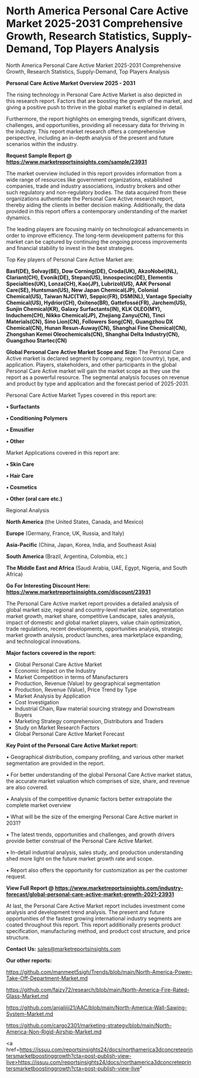 # North America Personal Care Active Market 2025-2031 Comprehensive Growth, Research Statistics, Supply-Demand,  Top Players Analysis
North America Personal Care Active Market 2025-2031 Comprehensive Growth, Research Statistics, Supply-Demand,  Top Players Analysis

<Strong> Personal Care Active Market Overview 2025 - 2031</strong>

The rising technology in Personal Care Active Market is also depicted in this research report. Factors that are boosting the growth of the market, and giving a positive push to thrive in the global market is explained in detail.

Furthermore, the report highlights on emerging trends, significant drivers, challenges, and opportunities, providing all necessary data for thriving in the industry. This report market research offers a comprehensive perspective, including an in-depth analysis of the present and future scenarios within the industry.

<strong>Request Sample Report @ <a href=https://www.marketreportsinsights.com/sample/23931>https://www.marketreportsinsights.com/sample/23931</a></strong>

The market overview included in this report provides information from a wide range of resources like government organizations, established companies, trade and industry associations, industry brokers and other such regulatory and non-regulatory bodies. The data acquired from these organizations authenticate the Personal Care Active research report, thereby aiding the clients in better decision making. Additionally, the data provided in this report offers a contemporary understanding of the market dynamics.

The leading players are focusing mainly on technological advancements in order to improve efficiency. The long-term development patterns for this market can be captured by continuing the ongoing process improvements and financial stability to invest in the best strategies.

Top Key players of Personal Care Active Market are:

<strong>Basf(DE), Solvay(BE), Dow Corning(DE), Croda(UK), AkzoNobel(NL), Clariant(CH), Evonik(DE), Stepan(US), Innospecinc(DE), Elementis Specialties(UK), Lonza(CH), Kao(JP), Lubrizol(US), AAK Personal Care(SE), Huntsman(US), New Japan Chemical(JP), Colonial Chemical(US), Taiwan NJC(TW), Seppic(FR), DSM(NL), Vantage Specialty Chemical(US), Hydrior(CH), Oxiteno(BR), Gattefossé(FR), Jarchem(US), Sunjin Chemical(KR), Galaxy Surfactants(IN), KLK OLEO(MY), Induchem(CH), Nikko Chemical(JP), Zhejiang Zanyu(CN), Tinci Materials(CN), Sino Lion(CN), Followers Song(CN), Guangzhou DX Chemical(CN), Hunan Resun-Auway(CN), Shanghai Fine Chemical(CN), Zhongshan Kemei Oleochemicals(CN), Shanghai Delta Industry(CN), Guangzhou Startec(CN)</strong>

<strong><b>Global Personal Care Active Market Scope and Size:</b></strong>
The Personal Care Active market is declared segment by company, region (country), type, and application. Players, stakeholders, and other participants in the global Personal Care Active market will gain the market scope as they use the report as a powerful resource. The segmental analysis focuses on revenue and product by type and application and the forecast period of 2025-2031.

Personal Care Active Market Types covered in this report are:

<strong>• Surfactants

• Conditioning Polymers

• Emusifier

• Other</strong>

Market Applications covered in this report are:

<strong>• Skin Care

• Hair Care

• Cosmetics

• Other (oral care etc.)</strong> 

Regional Analysis

<strong>North America</strong> (the United States, Canada, and Mexico)

<strong>Europe</strong> (Germany, France, UK, Russia, and Italy)

<strong>Asia-Pacific</strong> (China, Japan, Korea, India, and Southeast Asia)

<strong>South America</strong> (Brazil, Argentina, Colombia, etc.)

<strong>The Middle East and Africa</strong> (Saudi Arabia, UAE, Egypt, Nigeria, and South Africa)

<strong>Go For Interesting Discount Here: <a href=https://www.marketreportsinsights.com/discount/23931>https://www.marketreportsinsights.com/discount/23931</a></strong>

The Personal Care Active market report provides a detailed analysis of global market size, regional and country-level market size, segmentation market growth, market share, competitive Landscape, sales analysis, impact of domestic and global market players, value chain optimization, trade regulations, recent developments, opportunities analysis, strategic market growth analysis, product launches, area marketplace expanding, and technological innovations.

<strong><b>Major factors covered in the report:</b></strong>
<ul>
  <li>Global Personal Care Active Market </li>
  <li>Economic Impact on the Industry</li>
  <li>Market Competition in terms of Manufacturers</li>
  <li>Production, Revenue (Value) by geographical segmentation</li>
  <li>Production, Revenue (Value), Price Trend by Type</li>
  <li>Market Analysis by Application</li>
  <li>Cost Investigation</li>
  <li>Industrial Chain, Raw material sourcing strategy and Downstream Buyers</li>
  <li>Marketing Strategy comprehension, Distributors and Traders</li>
  <li>Study on Market Research Factors</li>
  <li>Global Personal Care Active Market Forecast</li>
</ul>

<strong><b>Key Point of the Personal Care Active Market report:</b></strong>

• Geographical distribution, company profiling, and various other market segmentation are provided in the report.

• For better understanding of the global Personal Care Active market status, the accurate market valuation which comprises of size, share, and revenue are also covered.

• Analysis of the competitive dynamic factors better extrapolate the complete market overview

• What will be the size of the emerging Personal Care Active market in 2031?

• The latest trends, opportunities and challenges, and growth drivers provide better construal of the Personal Care Active Market.

• In-detail industrial analysis, sales study, and production understanding shed more light on the future market growth rate and scope.

• Report also offers the opportunity for customization as per the customer request.

<strong><b>View Full Report @ <a href=https://www.marketreportsinsights.com/industry-forecast/global-personal-care-active-market-growth-2021-23931>https://www.marketreportsinsights.com/industry-forecast/global-personal-care-active-market-growth-2021-23931</a></b></strong>


At last, the Personal Care Active Market report includes investment come analysis and development trend analysis. The present and future opportunities of the fastest growing international industry segments are coated throughout this report. This report additionally presents product specification, manufacturing method, and product cost structure, and price structure.

<strong>Contact Us:</strong>
sales@marketreportsinsights.com

<strong>Our other reports:</strong>

<a href=https://github.com/manmeet5sigh/Trends/blob/main/North-America-Power-Take-Off-Department-Market.md>https://github.com/manmeet5sigh/Trends/blob/main/North-America-Power-Take-Off-Department-Market.md</a>

<a href=https://github.com/faizy72/research/blob/main/North-America-Fire-Rated-Glass-Market.md>https://github.com/faizy72/research/blob/main/North-America-Fire-Rated-Glass-Market.md</a>

<a href=https://github.com/anjaliiii21/AAC/blob/main/North-America-Wall-Sawing-System-Market.md>https://github.com/anjaliiii21/AAC/blob/main/North-America-Wall-Sawing-System-Market.md</a>

<a href=https://github.com/cargo2301/marketing-strategy/blob/main/North-America-Non-Rigid-Airship-Market.md>https://github.com/cargo2301/marketing-strategy/blob/main/North-America-Non-Rigid-Airship-Market.md</a>

<a href=https://issuu.com/reportsinsights24/docs/northamerica3dconcreteprintersmarketboostinggrowth?cta=post-publish-view-live>https://issuu.com/reportsinsights24/docs/northamerica3dconcreteprintersmarketboostinggrowth?cta=post-publish-view-live</a>"
